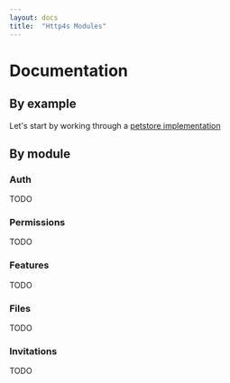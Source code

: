 ```yaml
---
layout: docs
title:  "Http4s Modules"
---
```


Documentation 
===

## By example

Let's start by working through a [petstore implementation](by-example/petstore/index.md)


## By module

### Auth 
TODO

### Permissions
TODO

### Features
TODO

### Files
TODO

### Invitations
TODO
